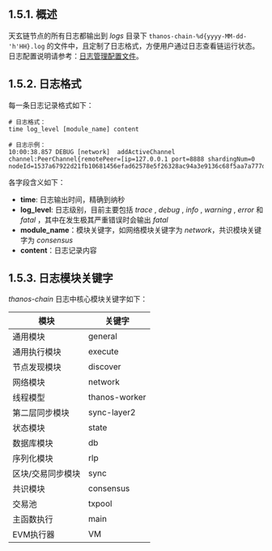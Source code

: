 ## 1.5.1. 概述 <a href="#id3.1.5-ri-zhi-shuo-ming-yi-gai-shu" id="id3.1.5-ri-zhi-shuo-ming-yi-gai-shu"></a>

天玄链节点的所有日志都输出到 *logs* 目录下
 `thanos-chain-%d{yyyy-MM-dd-'h'HH}.log` 的文件中，且定制了日志格式，方便用户通过日志查看链运行状态。日志配置说明请参考：[日志管理配置文件](configuration.md#日志管理配置文件-chain-logbackxml)。

## 1.5.2. 日志格式 <a href="#id3.1.5-ri-zhi-shuo-ming-er-ri-zhi-ge-shi" id="id3.1.5-ri-zhi-shuo-ming-er-ri-zhi-ge-shi"></a>

每一条日志记录格式如下：

```
# 日志格式：
time log_level [module_name] content
 
# 日志示例：
10:00:38.857 DEBUG [network]  addActiveChannel channel:PeerChannel{remotePeer=[ip=127.0.0.1 port=8888 shardingNum=0 nodeId=1537a67922d21fb10681456efad62578e5f26328ac94a3e9136c68f5aa7a777d1537a67922d21fb10681456efad62578e5f26328ac94a3e9136c68f5aa7a777d]}
```

各字段含义如下：

* **time**: 日志输出时间，精确到纳秒
* **log_level**: 日志级别，目前主要包括 *trace* , *debug* , *info* , *warning* , *error* 和 *fatal* ，其中在发生极其严重错误时会输出 *fatal*
* **module_name**：模块关键字，如网络模块关键字为 *network*，共识模块关键字为 *consensus*
* **content**：日志记录内容

## 1.5.3. 日志模块关键字 <a href="#id3.1.5-ri-zhi-shuo-ming-san-ri-zhi-mo-kuai-guan-jian-zi" id="id3.1.5-ri-zhi-shuo-ming-san-ri-zhi-mo-kuai-guan-jian-zi"></a>

*thanos-chain* 日志中核心模块关键字如下：

| 模块        | 关键字           |
| --------- | ------------- |
| 通用模块      | general       |
| 通用执行模块    | execute       |
| 节点发现模块    | discover      |
| 网络模块      | network       |
| 线程模型      | thanos-worker |
| 第二层同步模块   | sync-layer2   |
| 状态模块      | state         |
| 数据库模块     | db            |
| 序列化模块     | rlp           |
| 区块/交易同步模块 | sync          |
| 共识模块      | consensus     |
| 交易池       | txpool        |
| 主函数执行     | main          |
| EVM执行器    | VM            |
